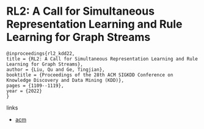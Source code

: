 # RL2: A Call for Simultaneous Representation Learning and Rule Learning for Graph Streams

```
@inproceedings{rl2_kdd22,
title = {RL2: A Call for Simultaneous Representation Learning and Rule Learning for Graph Streams},
author = {Liu, Qu and Ge, Tingjian},
booktitle = {Proceedings of the 28th ACM SIGKDD Conference on Knowledge Discovery and Data Mining (KDD)},
pages = {1109--1119},
year = {2022}
}
```

links
- [acm](https://dl.acm.org/doi/10.1145/3534678.3539309)
